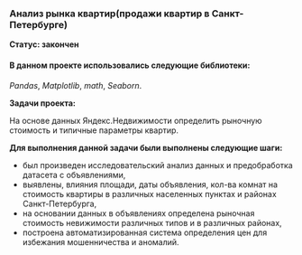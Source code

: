 ### Анализ рынка квартир(продажи квартир в Санкт-Петербурге)
**Статус: закончен**

#### В данном проекте использовались следующие библиотеки:

*Pandas*,
*Matplotlib*,
*math*,
*Seaborn*.

**Задачи проекта:**

На основе данных Яндекс.Недвижимости определить рыночную стоимость и типичные параметры квартир.

**Для выполнения данной задачи были выполнены следующие шаги:**

- был произведен исследовательский анализ данных и предобработка датасета с объявлениями,
- выявлены, влияния площади, даты объявления, кол-ва комнат на стоимость квартиры в различных населенных пунктах и районах Санкт-Петербурга,
- на основании данных в объявлениях определена рыночная стоимость невижимости различных типов и в различных районах,
- построена автоматизированная система определения цен для избежания мошенничества и аномалий.

